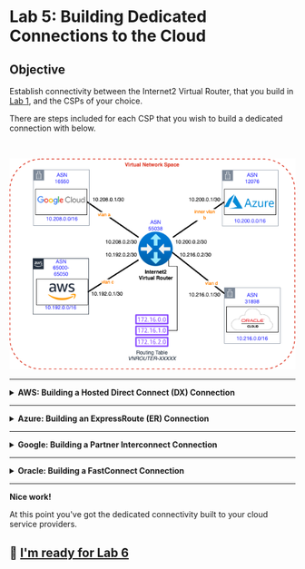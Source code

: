 # Lab 5: Building Dedicated Connections to the Cloud

## Objective

Establish connectivity between the Internet2 Virtual Router, that you build in [Lab 1](lab1.md), and the CSPs of your choice.

There are steps included for each CSP that you wish to build a dedicated connection with below.

<br>

![image](files/multicloud.png)

---

<details>
<summary><b>AWS: Building a Hosted Direct Connect (DX) Connection</b></summary>

### Step 1: Starting in the Internet2 Insight Console

1. Navigate to your Virtual Network Space (VNS) from [Lab 1](lab1.md)
2. Find the Virtual Router you created in Lab 1.
3. Select **`Add Peering using AWS Direct Connect`**.
![AWS peering](files/i2cc_aws_peering.png)
4. Enter your **AWS Account ID**.
5. Filter by region to select **`US East (N. Virginia)`**.
6. Select an Interfaces that has bandwidth available.
7. Enter a **VLAN ID** or use the **`Auto`** button to pick the next available VLAN ID _(Note the VLAN ID, you'll need the VLAN ID later)_.
8. For **Max Bandwidth** select **`50 Mb/s`**.
9. For the **Internet2 IPv4 Address** enter **`10.192.0.2`** and for the prefix enter **`30`**.
10. For the **AWS ASN** enter **`65001`**.
11. For the **BGP Authentication Key** enter **`some_secret`**.
12. Leave the **MTU** at 1500 for our lab.
13. _(Optional)_ For the **Remote Name** you can enter a unique name.
14. _(Optional)_ Enter some details for the **Notes**.
15. Set the **Authoring State** to **`Live`** and live dangerously!
![AWS Peering Connection](files/i2cc_aws_peering_2.png)

### Step 2: Accept the Direct Connect Connection

From the AWS Console

1. Search for **Direct Connect**.
2. Select the new connection and pick **`View details`**.
3. On the next screen select **`Accept`** for the connection. _(This will take a few minutes)_

### Step 3: Configure AWS Direct Connect Gateway with a Transit VIF

After the connection shows as available

1. Select **`Virtual Interfaces`** in the left side bar.
2. Select **`Create virtual interface`**.
3. Select **`Transit`** under the **Virtual interface type**.
4. Enter a Virtual interface name like **`tvif-1`**.
5. In the **Connection** pull down select the DX Connection we accepted above :arrow_up:.
6. In the **Direct Connect gateway** pull down select **`dxgw-i2lab`**.
7. Enter the **VLAN ID** you choose in the Insight Console for the next connection.
8. Enter **`55038`** for the **BGP ASN** (of the Internet2 Virtual Router).
9. Expand the **Additional settings** section.
10. Enter **`10.192.0.2/30`** for **Your router peer ip**.
11. Enter **`10.192.0.1/30`** for **Amazon router peer IP**.
12. Enter **`some_secret`** for the **BGP authentication key**.
13. Select **``Create virtual interface``** 

> [!NOTE]
> It will take a while for the peering state and BGP status to show available. There must be a health check that periodically updates this status.

![AWS DXGW Peering](files/aws_dxgw_peering.png)

### Associate the TGW with the DXGW

Now that you built the DX connection and the DXGW peering we need to associate the Transit Gateway to the Direct Connect Gateway.

1. Select **`Transit Gateway`** from the left sidebar.
2. Select the transit gateway and press **`View details`**.
3. Press the orange **`Associate Direct Connect gateway`** button.
4. Under Association settings/Direct Connect gateways select **`dxgw-i2lab`**.
5. Under **Allowed prefixes** enter **`10.192.0.0/16`**,**`10.192.1.0/24`**, and **`10.192.0.240/28`**.
6. Press the orange **`Associate Direct Connect gateway`** button.

> [!NOTE]
> This take a good long while, go ahead and move on to the next step and check back periodically.

### Attach the TGW with the i2lab VPC

The final step for the AWS connectivity in this lab is to attach the transit gateway with the `i2lab` vpc.

1. In the AWS Console search or navigate to the [VPC service](https://us-east-1.console.aws.amazon.com/vpcconsole/home?region=us-east-1#Home:).
2. In the left side bar find the Transit Gateway section and select `Transit gateway attachments`.
3. Press the orange **`Create transit gateway attachment`** button.
4. Enter **`tgw-att-1`** for the **Name tag**.
5. Select the transit gateway in the **Transit gateway ID** pull down.
6. Make sure the attachment type is set to **VPC**.
7. Under the VPC attachment section, select the VPC in the **VPC ID** pull down menu.
8. Under the Subnet IDs pull down select the subnet that include the name **`tgw-i2lab`**.
9. Press the orange **`Create transit gateway attachment`** button.
![Transit Gateway Attachment](files/tgw-att-1.png)

> [!NOTE]
> This take a good long while, go ahead and move on to the next step and check back periodically.

</details>

---

<details>
<summary><b>Azure: Building an ExpressRoute (ER) Connection</b></summary>

### Step 1: Create ExpressRoute circuit

The process of building ExpressRoute connections from Azure to Internet2 Insight Console begin in the [Azure Portal](https://portal.azure.com/#browse/Microsoft.Network%2FexpressRouteCircuits).

1. Navigate to the [Azure ExpressRoute service](https://portal.azure.com/#browse/Microsoft.Network%2FexpressRouteCircuits).
2. Press **`Create ExpressRoute circuit`**.
3. In the **Resource group** pull down menu select **`i2lab-rg`**.
4. For **Resiliency** select **`Standard Resiliency`**.
5. In the **Region** pull down menu select **`East US 2`**.
6. Type **`i2cc-lab`** or similar for the **Circuit name**.
7. Leave **Port type** set as **`Provider`**.
8. For **Peering location** select **`Washington DC`**.
9. For **Provider** select **`Internet2`**.
10. For **Bandwidth** select **`50Mbps`**.
11. Leave **SKU** and **Billing model** set to the defaults of **`Standard`** and **`Metered`**.
12. Press **`Review + create`**.
13. On the next screen press **`Create`**.
14. This will take a minute or two but when it finished you can press **`Go to resource`**.
15. Under the new ExpressRoute resource you need the **`Service Key`** for Step 2, go ahead and `copy to clipboard`.

### Step 2: Create the ExpressRoute Provisioning Request

This portion of the circuit creation happens in the Internet2 [Insight Console](https://console.internet2.edu/#/vn/list).

1. Navigate to your Virtual Network Space (VNS) from [Lab 1](lab1.md).
2. Find the Virtual Router you created in Lab 1.
3. Select **`Add Peering using Azure ExpressRoute`**.
![Azure peering](files/i2cc_azure_peering.png)
4. Paste in your **`Service Key`** from Step 1 above.
5. Choose a **`VLAN ID`**. _(Any ID will do for our lab.)_
6. For Internet2 IPv4 Address enter **`10.0.0.10`**.
7. For **IPv4 Prefix Length** enter **`30`**.
8. For **Peer IPv4 Address** enter **`10.0.0.9`**.
9. Leave BFD **Enabled**.
10. _(Optional)_ Change the **Remote Name**.
11. _(Optional)_ Input some notes about the connection.
12. Set the **Authoring State** to **`Live`** and live dangerously!
13. Press **`Save`**.
![Azure Peering Connection](files/i2cc_azure_peering_2.png)

> NOTE: ExpressRoute service provides a second circuit for redundancy but we'll skip configuring that for the lab.

### Step 3: Create Connection from VPN Gateway (VNG) to ExpressRoute

Using the Terraform Plan in Lab 3 we already created a VNG resource named **`i2lab-vng`** and public IP address for that service. If we hadn't those would be needed before proceeding and can take quite some time to create.

1. Navigate or search for the **`i2lab-vng`** resource or [VNG service](https://portal.azure.com/#view/Microsoft_Azure_HybridNetworking/CreateConnectionBladeV2).
2. In the left menu bar for the **`i2lab-vng`** resource find Settings>Connections.
3. Press **`+ Add`** to start the connection creation.
4. For **Connection type** select **`ExpressRoute`**.
5. Press **`Review + create`**.
6. ...... MORE DETAILS HERE

</details>

---

<details>
<summary><b>Google: Building a Partner Interconnect Connection</b></summary>

The process of building a Partner Interconnect starts in the [Google Cloud Console](https://console.cloud.google.com/hybrid/interconnects/).

Create a VLAN attachment for a Partner Interconnect connection. This step generates a pairing key that you use in Internet2 Insight Console. The pairing key is a unique key that lets a service provider identify and connect to your Virtual Private Cloud (VPC) network and associated Cloud Router. The Internet2 Console requires this key to complete the configuration of your VLAN attachment.

### Step 1: Create the Interconnect attachment

1. In the Google Cloud console, go to the Cloud Interconnect VLAN attachments tab.
2. Press **`Create VLAN attachments`**.
3. Select **`Partner Interconnect connection`**.
4. In the Encrypt interconnect section, select **`Set up unencrypted Interconnect`**.
5. Press **`Continue`**.
6. On the next screen select **`I already have a service provider`**.
7. Select **`Create a single VLAN`**.
8. For the Network and Region fields, select the **`i2lab-vpc`** network and the **`us-east4`** region.
9.  Under the Cloud Router pull down select **`cr-i2lab`**.
10. VLAN attachment name: Give the VLAN a name such as **`i2cc-vlan`** for the attachment.
11. IP stack type: Select **`IPv4 (single-stack)`**.
12. Use a Maximum transmission unit (MTU) for the attachment of **`1460`**. _(The VPC network that uses the attachment must have an MTU set to the same value. In addition, the on-premises virtual machine (VM) instances and routers must have their MTU set to the same value as well. If your network has the default MTU of 1460, then select 1460 as the VLAN attachment MTU.)_
13. To create the attachments, press **`Create`**. _(This action takes a few minutes to complete.)_
14. After creation is complete, **copy the pairing keys**. You will use these keys in the Internet2 Insight Console when you create the Google Partner Interconnect Connection.
15. Since we are requesting a Layer 3 connection with Internet2, you can pre-activate the attachment by selecting **`Enable`**. _(Activating attachments enables you to confirm that you're connecting to the expected service provider. Pre-activating attachments enables you to skip the activation step and lets the attachments start passing traffic immediately after your service provider completes their configuration.)_

### Optional Interconnect Steps

1. **(_Optional_)** You can optionally update your BGP sessions to use MD5 authentication. (I'd recommend skipping this for our lab environment, it'll be one less thing to configure or troubleshoot.)
2. **(_Optional_)** Bidirectional Forwarding Detection (BFD) for Cloud Router detects forwarding path outages such as link down events, allowing for more resilient hybrid networks. To update your BGP session to use BFD, see Configuring BFD.

### Step 2: Create the Internet2 Interconnect to Google Cloud

1. Navigate to your Virtual Network Space (VNS) from [Lab 1](lab1.md).
2. Find the Virtual Router you created in Lab 1.
3. Select **`Add Peering using Google Cloud Partner Interconnect`**.
![Google peering](files/i2cc_google_peering.png)
4. Enter your **Pairing Key** from Step 1 above.
5. Filter by region to select **`Equinix DC1-DC15, DC21 - Ashburn`**.
6. Select an Interfaces that has bandwidth available.
7. Enter a **VLAN ID** or use the **`Auto`** button to pick the next available VLAN ID _(Note the VLAN ID, you'll need the VLAN ID later)_.
8. For **Max Bandwidth** select **`50 Mb/s`**.
9. You can complete skip the IP Addressing for the Internet2 and Peer. _(This just gets overridden by Google.)_
10. For the **Peer ASN** enter **`16550`**.
11. _(Optional)_ For the **BGP Authentication Key** enter **`some_secret`**. _(If you set one in the Google Console you'll need to match it here or BGP won't come up.)_
12. _(Optional)_ For the **Remote Name** you can enter a unique name.
13. _(Optional)_ Enter some details for the **Notes**.
14. Set the **Authoring State** to **`Live`** and live dangerously!
![Google Peering Connection](files/i2cc_google_peering_2.png)

</details>

---

<details>
<summary><b>Oracle: Building a FastConnect Connection</b></summary>

### Step 1: Create the FastConnect Connection-

1. Navigate to FastConnect
2. Create FastConnect
3. Create FastConnect Connection in Insight Console

</details>

---

**Nice work!**

At this point you've got the dedicated connectivity built to your cloud service providers. 

## :rocket: [I'm ready for Lab 6](lab6.md)
